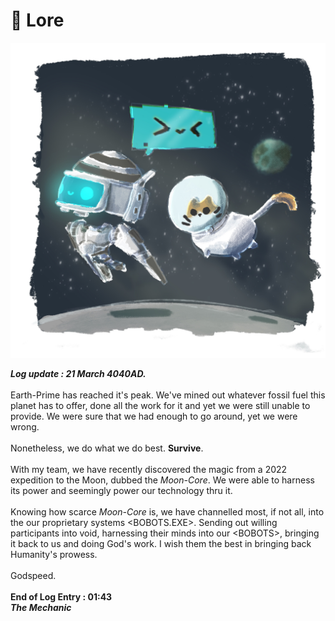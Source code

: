 # 📙 Lore

!["I was happy, floating, staring at the stars\~"](../.gitbook/assets/Randoms-01.jpg)

_**Log update : 21 March 4040AD.**_\
\
Earth-Prime has reached it's peak. We've mined out whatever fossil fuel this planet has to offer, done all the work for it and yet we were still unable to provide. We were sure that we had enough to go around, yet we were wrong. \
\
Nonetheless, we do what we do best. **Survive**. \
\
With my team, we have recently discovered the magic from a 2022 expedition to the Moon, dubbed the _Moon-Core_. We were able to harness its power and seemingly power our technology thru it.\
\
Knowing how scarce _Moon-Core_ is, we have channelled most, if not all, into the our proprietary systems \<BOBOTS.EXE>. Sending out willing participants into void, harnessing their minds into our \<BOBOTS>, bringing it back to us and doing God's work. I wish them the best in bringing back Humanity's prowess.\
\
Godspeed. \
\
**End of Log Entry : 01:43** \
_**The Mechanic**_
